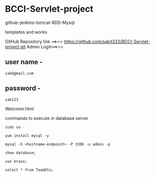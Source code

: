 # BCCI-Servlet-project
github-jenkins-tomcat-RDS-Mysql

templates and works

GitHub Repository link ==>>>   https://github.com/sakit333/BCCI-Servlet-project.git
Admin Login==>>> 
## user name - 
```
sak@gmail.com
```
## password - 
```
sak123
```

<property name="javax.persistence.jdbc.url"    
          value="jdbc:mysql://project-db.cg92sss7amcv.ap-south-1.rds.amazonaws.com:3306/project-db?createDatabaseIfNotExist=true" />
        <property name="javax.persistence.jdbc.user"
          value="admin" />
        <property name="javax.persistence.jdbc.password"
          value="Adminroot" />
          <welcome-file-list>
		<welcome-file>
			Welcome.html
		</welcome-file>
	</welcome-file-list>
 
commands to execute in database server
```bash
sudo su -
```
```
yum install mysql -y
```
```
mysql -h <hostname-endpoint> -P 3306 -u admin -p
```
```
show database;
```
```
use bravo;
```
```
select * from TeamDto;
```
